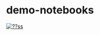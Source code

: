 # demo-notebooks

[![??ss](https://mybinder.org/badge_logo.svg)](https://mybinder.org/v2/gh/Placebo-relay/demo-notebooks/main?labpath=notebooks/pendulum.ipynb)
